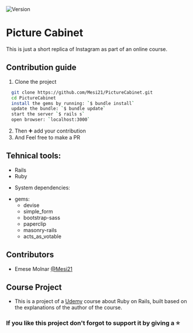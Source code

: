 <img alt="Version" src="https://img.shields.io/badge/version-1.0.0-blue.svg?cacheSeconds=2592000" />

# Picture Cabinet

This is just a short replica of Instagram as part of an online course.

## Contribution guide

1. Clone the project
```bash
  git clone https://github.com/Mesi21/PictureCabinet.git
  cd PictureCabinet
  install the gems by running: `$ bundle install`
  update the bundle: `$ bundle update`
  start the server `$ rails s`
  open browser: `localhost:3000`
```

2. Then :heavy_plus_sign: add your contribution
3. And Feel free to make a PR

## Tehnical tools:

- Rails
- Ruby

* System dependencies:
- gems: 
    - devise
    - simple_form
    - bootstrap-sass
    - paperclip
    - masonry-rails
    - acts_as_votable

## Contributors

- Emese Molnar [@Mesi21](https://github.com/Mesi21)

## Course Project

- This is a project of a [Udemy](https://www.udemy.com/) course about Ruby on Rails, built based on the explanations of the author of the course. 

### If you like this project don't forgot to support it by giving a :star: 